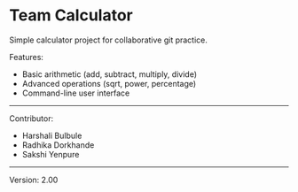 # Team Calculator

Simple calculator project for collaborative git practice.

Features:
- Basic arithmetic (add, subtract, multiply, divide)
- Advanced operations (sqrt, power, percentage)
- Command-line user interface

---

Contributor:
- Harshali Bulbule
- Radhika Dorkhande
- Sakshi Yenpure

---

Version: 2.00